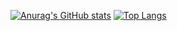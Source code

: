 [![Anurag's GitHub stats](https://github-readme-stats.vercel.app/api?username=thirteenthree&show_icons=true&theme=radical)](https://github.com/anuraghazra/github-readme-stats)
[![Top Langs](https://github-readme-stats.vercel.app/api/top-langs/?username=thirteenthree&show_icons=true&theme=radical)](https://github.com/anuraghazra/github-readme-stats)
